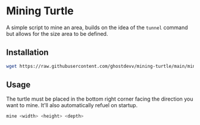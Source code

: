 # Mining Turtle

A simple script to mine an area, builds on the idea of the `tunnel` command but allows for the size area to be defined.

## Installation

```bash
wget https://raw.githubusercontent.com/ghostdevv/mining-turtle/main/mine.lua
```

## Usage

The turtle must be placed in the bottom right corner facing the direction you want to mine. It'll also automatically refuel on startup.

```bash
mine <width> <height> <depth>
```

